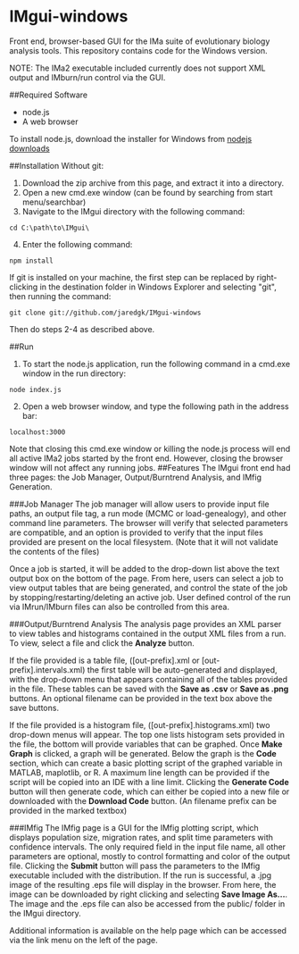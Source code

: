 # IMgui-windows
Front end, browser-based GUI for the IMa suite of evolutionary biology analysis tools. This repository contains code for the Windows version.

NOTE: The IMa2 executable included currently does not support XML output and IMburn/run control via the GUI. 

##Required Software
* node.js
* A web browser

To install node.js, download the installer for Windows from [nodejs downloads](https://nodejs.org/en/download/)

##Installation
Without git:
1. Download the zip archive from this page, and extract it into a directory. 
2. Open a new cmd.exe window (can be found by searching from start menu/searchbar)
3. Navigate to the IMgui directory with the following command:
  ```
  cd C:\path\to\IMgui\
  ```
4. Enter the following command:
  ```
  npm install
  ```

If git is installed on your machine, the first step can be replaced by right-clicking in the destination folder in Windows Explorer and selecting "git", then running the command:
```
git clone git://github.com/jaredgk/IMgui-windows
```
Then do steps 2-4 as described above. 

##Run
1. To start the node.js application, run the following command in a cmd.exe window in the run directory:
  
  ```
  node index.js
  ```
2. Open a web browser window, and type the following path in the address bar:
  
  ```
  localhost:3000
  ```

Note that closing this cmd.exe window or killing the node.js process will end all active IMa2 jobs started by the front end. However, closing the browser window will not affect any running jobs. 
##Features
The IMgui front end had three pages: the Job Manager, Output/Burntrend Analysis, and IMfig Generation.

###Job Manager
The job manager will allow users to provide input file paths, an output file tag, a run mode (MCMC or load-genealogy), and other command line parameters. The browser will verify that selected parameters are compatible, and an option is provided to verify that the input files provided are present on the local filesystem. (Note that it will not validate the contents of the files)

Once a job is started, it will be added to the drop-down list above the text output box on the bottom of the page. From here, users can select a job to view output tables that are being generated, and control the state of the job by stopping/restarting/deleting an active job. User defined control of the run via IMrun/IMburn files can also be controlled from this area. 

###Output/Burntrend Analysis
The analysis page provides an XML parser to view tables and histograms contained in the output XML files from a run. To view, select a file and click the __Analyze__ button. 

If the file provided is a table file, ([out-prefix].xml or [out-prefix].intervals.xml) the first table will be auto-generated and displayed, with the drop-down menu that appears containing all of the tables provided in the file. These tables can be saved with the __Save as .csv__ or __Save as .png__ buttons. An optional filename can be provided in the text box above the save buttons. 

If the file provided is a histogram file, ([out-prefix].histograms.xml) two drop-down menus will appear. The top one lists histogram sets provided in the file, the bottom will provide variables that can be graphed. Once __Make Graph__ is clicked, a graph will be generated. Below the graph is the __Code__ section, which can create a basic plotting script of the graphed variable in MATLAB, maplotlib, or R. A maximum line length can be provided if the script will be copied into an IDE with a line limit. Clicking the __Generate Code__ button will then generate code, which can either be copied into a new file or downloaded with the __Download Code__ button. (An filename prefix can be provided in the marked textbox)

###IMfig
The IMfig page is a GUI for the IMfig plotting script, which displays population size, migration rates, and split time parameters with confidence intervals. The only required field in the input file name, all other parameters are optional, mostly to control formatting and color of the output file. Clicking the __Submit__ button will pass the parameters to the IMfig executable included with the distribution. If the run is successful, a .jpg image of the resulting .eps file will display in the browser. From here, the image can be downloaded by right clicking and selecting __Save Image As...__. The image and the .eps file can also be accessed from the public/ folder in the IMgui directory. 


Additional information is available on the help page which can be accessed via the link menu on the left of the page. 
